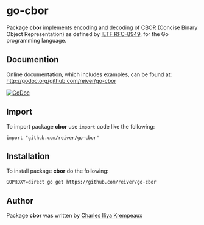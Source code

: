 # go-cbor

Package **cbor** implements encoding and decoding of CBOR (Concise Binary Object Representation) as defined by [IETF RFC-8949](https://datatracker.ietf.org/doc/html/rfc8949), for the Go programming language.

## Documention

Online documentation, which includes examples, can be found at: http://godoc.org/github.com/reiver/go-cbor

[![GoDoc](https://godoc.org/github.com/reiver/go-cbor?status.svg)](https://godoc.org/github.com/reiver/go-cbor)

## Import

To import package **cbor** use `import` code like the following:
```
import "github.com/reiver/go-cbor"
```

## Installation

To install package **cbor** do the following:
```
GOPROXY=direct go get https://github.com/reiver/go-cbor
```

## Author

Package **cbor** was written by [Charles Iliya Krempeaux](http://reiver.link)
